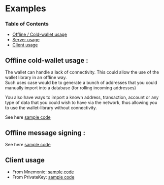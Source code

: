 # Examples

### Table of Contents

- [Offline / Cold-wallet usage](#offline-cold-wallet-usage)
- [Server usage](#server-usage)
- [Client usage](#client-usage)

## Offline cold-wallet usage :

The wallet can handle a lack of connectivity. This could allow the use of the wallet library in an offline way.  
Such uses case would be to generate a bunch of addresses that you could manually import into a database (for rolling incoming addresses)

You also have ways to import a known address, transaction, account or any type of data that you could wish to have via the network,
thus allowing you to use the wallet-library without connectivity.

See here [sample code](https://github.com/dashevo/wallet-lib/blob/master/examples/offline-wallet.js)

## Offline message signing :

See here [sample code](https://github.com/dashevo/wallet-lib/blob/master/examples/offline-wallet-signing-message.js)

## Client usage

- From Mnemonic: [sample code](https://github.com/dashevo/wallet-lib/blob/master/examples/client-usage.js)
- From PrivateKey: [sample code](https://github.com/dashevo/wallet-lib/blob/master/examples/client-usage-single-privateKey.js)
